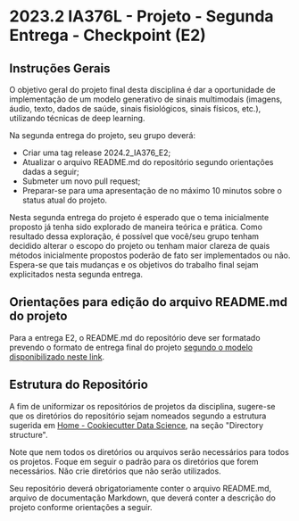 # 2023.2 IA376L - Projeto - Segunda Entrega - Checkpoint (E2)

## Instruções Gerais

O objetivo geral do projeto final desta disciplina é dar a oportunidade de implementação de um modelo generativo de sinais multimodais (imagens, áudio, texto, dados de saúde, sinais fisiológicos, sinais físicos, etc.), utilizando técnicas de deep learning.

Na segunda entrega do projeto, seu grupo deverá:

 - Criar uma tag release 2024.2_IA376_E2;
 - Atualizar o arquivo README.md do repositório segundo orientações dadas a seguir;
 - Submeter um novo pull request;
 - Preparar-se para uma apresentação de no máximo 10 minutos sobre o status atual do projeto.

Nesta segunda entrega do projeto é esperado que o tema inicialmente proposto já tenha sido explorado de maneira teórica e prática.
Como resultado dessa exploração, é possível que você/seu grupo tenham decidido alterar o escopo do projeto ou tenham maior clareza de quais métodos inicialmente propostos poderão de fato ser implementados ou não. Espera-se que tais mudanças e os objetivos do trabalho final sejam explicitados nesta segunda entrega.

## Orientações para edição do arquivo README.md do projeto

Para a entrega E2, o README.md do repositório deve ser formatado prevendo o formato de entrega final do projeto [segundo o modelo disponibilizado neste link](https://github.com/teaching-FEEC/dgm-2023.2/blob/main/templates/E2-E3_template.md).

## Estrutura do Repositório

A fim de uniformizar os repositórios de projetos da disciplina, sugere-se que os diretórios do repositório sejam nomeados segundo a estrutura sugerida em [Home - Cookiecutter Data Science](https://drivendata.github.io/cookiecutter-data-science/), na seção "Directory structure".

Note que nem todos os diretórios ou arquivos serão necessários para todos os projetos. Foque em seguir o padrão para os diretórios que forem necessários. Não crie diretórios que não serão utilizados.

Seu repositório deverá obrigatoriamente conter o arquivo README.md, arquivo de documentação Markdown, que deverá conter a descrição do projeto conforme orientações a seguir.

